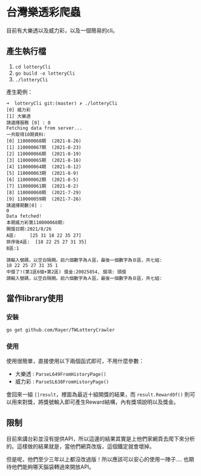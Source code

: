# 台灣樂透彩爬蟲

目前有大樂透以及威力彩，以及一個簡易的cli。

## 產生執行檔

1. `cd lotteryCli`
2. `go build -o lotteryCli`
3. `./lotteryCli`

產生範例：

```
➜  lotteryCli git:(master) ✗ ./lotteryCli
[0] 威力彩
[1] 大樂透
請選擇服務 [0] : 0
Fetching data from server...
一共取得10期資料:
[0]	110000068期	(2021-8-26)
[1]	110000067期	(2021-8-23)
[2]	110000066期	(2021-8-19)
[3]	110000065期	(2021-8-16)
[4]	110000064期	(2021-8-12)
[5]	110000063期	(2021-8-9)
[6]	110000062期	(2021-8-5)
[7]	110000061期	(2021-8-2)
[8]	110000060期	(2021-7-29)
[9]	110000059期	(2021-7-26)
請選擇期數[0] :
0
Data fetched!
本期威力彩第110000068期:
開獎日期:2021/8/26
A區:		[25 31 18 22 35 27]
排序後A區:	[18 22 25 27 31 35]
B區:1

請輸入號碼，以空白隔開。前六個數字為Ａ區，最後一個數字為Ｂ區，共七組:
18 22 25 27 31 35 1
中獎了!(第1區6個+第2區) 獎金:20025854, 獎項: 頭獎
請輸入號碼，以空白隔開。前六個數字為Ａ區，最後一個數字為Ｂ區，共七組:
```

## 當作library使用

### 安裝

`go get github.com/Rayer/TWLotteryCrawler`

### 使用

使用很簡單，直接使用以下兩個函式即可，不用什麼參數：

- 大樂透 : `ParseL649FromHistoryPage()`
- 威力彩 : `ParseSL638FromHistoryPage()`

會回來一組 `[]result`，裡面為最近十組開獎的結果，而 `result.RewardOf()` 則可以用來對獎，將獎號輸入即可產生Reward結構，內有獎項說明以及獎金。

## 限制

目前來講台彩並沒有提供API，所以這邊的結果其實是上他們家網頁去爬下來分析的。這樣做的結果就是，當他們網頁改版，這個鐵定就會壞掉。

但是呢，他們至少三年以上都沒改過版！所以應該可以安心的使用一陣子.... 也期待他們能夠哪天腦袋轉過來開放API。